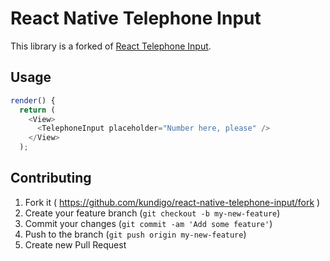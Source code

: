 # React Native Telephone Input

This library is a forked of [React Telephone Input](https://github.com/mukeshsoni/react-telephone-input).

## Usage

```javascript
render() {
  return (
    <View>
      <TelephoneInput placeholder="Number here, please" />
    </View>
  );

```

## Contributing

1. Fork it ( https://github.com/kundigo/react-native-telephone-input/fork )
2. Create your feature branch (`git checkout -b my-new-feature`)
3. Commit your changes (`git commit -am 'Add some feature'`)
4. Push to the branch (`git push origin my-new-feature`)
5. Create new Pull Request

